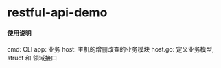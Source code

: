 # restful-api-demo

#### 使用说明
cmd: CLI
app: 业务
    host: 主机的增删改查的业务模块
        host.go: 定义业务模型, struct 和 领域接口
